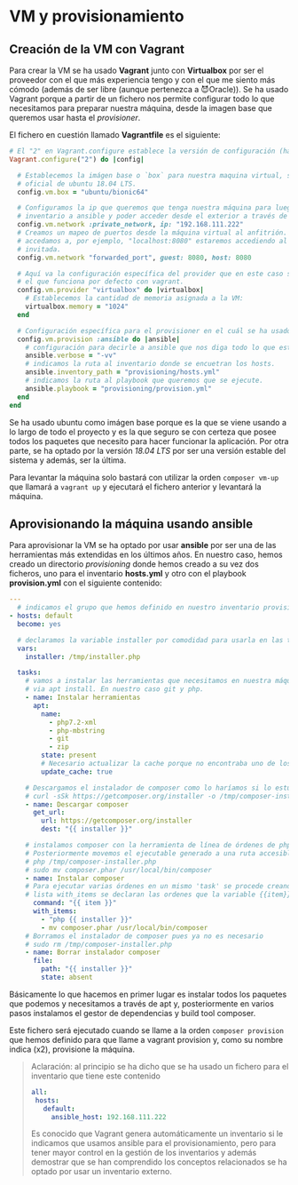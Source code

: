# VM y provisionamiento

## Creación de la VM con Vagrant

Para crear la VM se ha usado __Vagrant__ junto con __Virtualbox__ por ser el proveedor con el que más experiencia tengo y con el que me siento más cómodo (además de ser libre (aunque pertenezca a 😈Oracle)). Se ha usado Vagrant porque a partir de un fichero nos permite configurar todo lo que necesitamos para preparar nuestra máquina, desde la imagen base que queremos usar hasta el _provisioner_.

El fichero en cuestión llamado __Vagrantfile__ es el siguiente:

```ruby
# El "2" en Vagrant.configure establece la versión de configuración (hasta el momento "1" y "2")
Vagrant.configure("2") do |config|

  # Establecemos la imágen base o `box` para nuestra maquina virtual, se trata de la imagen
  # oficial de ubuntu 18.04 LTS.
  config.vm.box = "ubuntu/bionic64"

  # Configuramos la ip que queremos que tenga nuestra máquina para luego indicársela en su
  # inventario a ansible y poder acceder desde el exterior a través de esta ip.
  config.vm.network :private_network, ip: "192.168.111.222"
  # Creamos un mapeo de puertos desde la máquina virtual al anfitrión. En este caso, cuando
  # accedamos a, por ejemplo, "localhost:8080" estaremos accediendo al puerto 8080 de la máquina
  # invitada.
  config.vm.network "forwarded_port", guest: 8080, host: 8080

  # Aquí va la configuración específica del provider que en este caso se ha elegido virtualbox por ser
  # el que funciona por defecto con vagrant.
  config.vm.provider "virtualbox" do |virtualbox|
    # Establecemos la cantidad de memoria asignada a la VM:
    virtualbox.memory = "1024"
  end

  # Configuración específica para el provisioner en el cuál se ha usado ansible como herramienta.
  config.vm.provision :ansible do |ansible|
    # configuración para decirle a ansible que nos diga todo lo que está haciendo (no es imprescindible).
    ansible.verbose = "-vv"
    # indicamos la ruta al inventario donde se encuetran los hosts.
    ansible.inventory_path = "provisioning/hosts.yml"
    # indicamos la ruta al playbook que queremos que se ejecute.
    ansible.playbook = "provisioning/provision.yml"
  end
end
```

Se ha usado ubuntu como imágen base porque es la que se viene usando a lo largo de todo el proyecto y es la que seguro se con certeza que posee todos los paquetes que necesito para hacer funcionar la aplicación. Por otra parte, se ha optado por la versión _18.04 LTS_ por ser una versión estable del sistema y además, ser la última.

Para levantar la máquina solo bastará con utilizar la orden `composer vm-up` que llamará a `vagrant up` y ejecutará el fichero anterior y levantará la máquina.

## Aprovisionando la máquina usando ansible

Para aprovisionar la VM se ha optado por usar __ansible__ por ser una de las herramientas más extendidas en los últimos años. En nuestro caso, hemos creado un directorio _provisioning_ donde hemos creado a su vez dos ficheros, uno para el inventario __hosts.yml__ y otro con el playbook __provision.yml__ con el siguiente contenido:

```yml
---
  # indicamos el grupo que hemos definido en nuestro inventario provisioning/hosts.yml
- hosts: default
  become: yes

  # declaramos la variable installer por comodidad para usarla en las tareas siguientes
  vars:
    installer: /tmp/installer.php

  tasks:
    # vamos a instalar las herramientas que necesitamos en nuestra máquina y que podemos obtener
    # via apt install. En nuestro caso git y php.
    - name: Instalar herramientas
      apt:
        name:
          - php7.2-xml
          - php-mbstring
          - git
          - zip
        state: present
        # Necesario actualizar la cache porque no encontraba uno de los paquetes solicitados.
        update_cache: true

    # Descargamos el instalador de composer como lo haríamos si lo estuvieramos haciendo a mano:
    # curl -sSk https://getcomposer.org/installer -o /tmp/composer-installer.php
    - name: Descargar composer
      get_url:
        url: https://getcomposer.org/installer
        dest: "{{ installer }}"

    # instalamos composer con la herramienta de línea de órdenes de php que hemos instalado anteriormente.
    # Posteriormente movemos el ejecutable generado a una ruta accesible desde el PATH.
    # php /tmp/composer-installer.php
    # sudo mv composer.phar /usr/local/bin/composer
    - name: Instalar composer
    # Para ejecutar varias órdenes en un mismo 'task' se procede creando este "bucle" donde en la 
    # lista with_items se declaran las ordenes que la variable {{item}} irá tomando secuencialmente.
      command: "{{ item }}"
      with_items:
        - "php {{ installer }}"
        - mv composer.phar /usr/local/bin/composer
    # Borramos el instalador de composer pues ya no es necesario
    # sudo rm /tmp/composer-installer.php
    - name: Borrar instalador composer
      file:
        path: "{{ installer }}"
        state: absent
```

Básicamente lo que hacemos en primer lugar es instalar todos los paquetes que podemos y necesitamos a través de apt y, posteriormente en varios pasos instalamos el gestor de dependencias y build tool composer.

Este fichero será ejecutado cuando se llame a la orden `composer provision` que hemos definido para que llame a vagrant provision y, como su nombre indica (x2), provisione la máquina.

> Aclaración: al principio se ha dicho que se ha usado un fichero para el inventario que tiene este contenido
>```yml
>all:
>  hosts:
>    default:
>      ansible_host: 192.168.111.222
>``` 
>Es conocido que Vagrant genera automáticamente un inventario si le indicamos que usamos ansible para el provisionamiento, pero para tener mayor control en la gestión de los inventarios y además demostrar que se han comprendido los conceptos relacionados se ha optado por usar un inventario externo.
